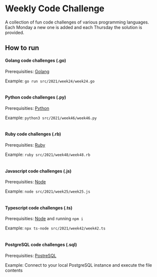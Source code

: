 # Weekly Code Challenge

A collection of fun code challenges of various programming languages. Each Monday a new one is added and each Thursday the solution is provided.

## How to run
#### Golang code challenges (.go)
Prerequisities: [Golang](https://golang.org/)

Example: `go run src/2021/week24/week24.go`
<br /><br />
#### Python code challenges (.py)
Prerequisities: [Python](https://www.python.org/)

Example: `python3 src/2021/week46/week46.py`
<br /><br />
#### Ruby code challenges (.rb)
Prerequisities: [Ruby](https://www.ruby-lang.org/en/)

Example: `ruby src/2021/week48/week48.rb`
<br /><br />
#### Javascript code challenges (.js)
Prerequisities: [Node](https://nodejs.org/en/)

Example: `node src/2021/week25/week25.js`
<br /><br />
#### Typescript code challenges (.ts)
Prerequisities: [Node](https://nodejs.org/en/) and running `npm i`

Example: `npx ts-node src/2021/week42/week42.ts`
<br /><br />
#### PostgreSQL code challenges (.sql)
Prerequisities: [PostreSQL](https://www.postgresql.org/)

Example: Connect to your local PostgreSQL instance and execute the file contents
